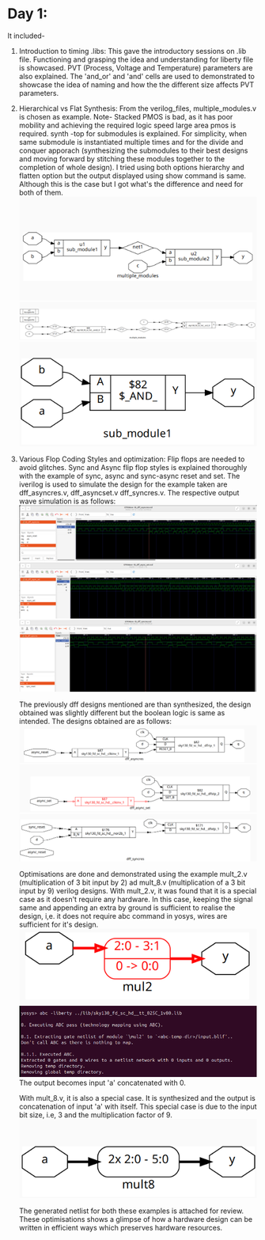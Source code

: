 # Day 1: 
It included-
1. Introduction to timing .libs:
    This gave the introductory sessions on .lib file. Functioning and grasping the idea and understanding for liberty file is showcased. PVT (Process, Voltage and Temperature) parameters are also explained. The 'and_or' and 'and' cells are used to demonstrated to showcase the idea of naming and how the the different size affects PVT parameters.
    
2. Hierarchical vs Flat Synthesis:
    From the verilog_files, multiple_modules.v is chosen as example. 
    Note- Stacked PMOS is bad, as it has poor mobility and achieving the required logic speed large area pmos is required. 
    synth -top for submodules is explained. For simplicity, when same submodule is instantiated multiple times and for the divide and conquer apporach (synthesizing the submodules to their best designs and moving forward by stitching these modules together to the completion of whole design).
    I tried using both options hierarchy and flatten option but the output displayed using show command is same. Although this is the case but I got what's the difference and need for both of them.
    ![multiple_modules](week_1/day_2/img/Introduction_to_timing_lib/multiple_modules.png)
    ![multiple_modules_flatten](week_1/day_2/img/Introduction_to_timing_lib/multiple_modules_flatten.png)
    ![sub_module1](week_1/day_2/img/Introduction_to_timing_lib/sub_module1.png)
3. Various Flop Coding Styles and optimization:
    Flip flops are needed to avoid glitches. Sync and Async flip flop styles is explained thoroughly with the example of sync, async and sync-async reset and set.
    The iverilog is used to simulate the design for the example taken are dff_asyncres.v, dff_asyncset.v dff_syncres.v.
    The respective output wave simulation is as follows:
    ![asyncres](week_1/day_2/img/Various_Flop_Coding_Styles_and_Optimization/dff_asyncres.png)
    ![asyncset](week_1/day_2/img/Various_Flop_Coding_Styles_and_Optimization/dff_asyncset.png)
    ![syncres](week_1/day_2/img/Various_Flop_Coding_Styles_and_Optimization/dff_syncres.png)
    
    The previously dff designs mentioned are than synthesized, the design obtained was slightly different but the boolean logic is same as intended. 
    The designs obtained are as follows:
    ![synthesized_asyncres](week_1/day_2/img/Various_Flop_Coding_Styles_and_Optimization/synthesized_dff_asyncres.png)
    ![synthesized_asyncset](week_1/day_2/img/Various_Flop_Coding_Styles_and_Optimization/synthesized_dff_async_set.png)
    ![synthesized_syncres](week_1/day_2/img/Various_Flop_Coding_Styles_and_Optimization/synthesized_dff_syncres.png)

    Optimisations are done and demonstrated using the example mult_2.v (multiplication of 3 bit input by 2) ad mult_8.v (multiplication of a 3 bit input by 9) verilog designs.
    With mult_2.v, it was found that it is a special case as it doesn't require any hardware. In this case, keeping the signal same and appending an extra by ground is sufficient to realise the design, i,e. it does not require abc command in yosys, wires are sufficient for it's design. 
    ![synthesized_mul2](week_1/day_2/img/Various_Flop_Coding_Styles_and_Optimization/synthesized_mul2.png)
    ![abc_liberty_command_output_mul2](week_1/day_2/img/Various_Flop_Coding_Styles_and_Optimization/abc_liberty_command_output_mul2.png)
    The output becomes input 'a' concatenated with 0.
    
    With mult_8.v, it is also a special case. It is synthesized and the output is concatenation of input 'a' with itself. This special case is due to the input bit size, i.e, 3 and the multiplication factor of 9. 
    ![synthesized_mul2](week_1/day_2/img/Various_Flop_Coding_Styles_and_Optimization/synthesized_mul8.png)
    
    The generated netlist for both these examples is attached for review. 
    These optimisations shows a glimpse of how a hardware design can be written in efficient ways which preserves hardware resources.
    
    

